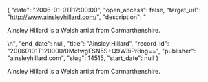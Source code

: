 {
  "date": "2006-01-01T12:00:00", 
  "open_access": false, 
  "target_url": "http://www.ainsleyhillard.com/", 
  "description": "<p>Ainsley Hillard is a Welsh artist from Carmarthenshire.</p>\n", 
  "end_date": null, 
  "title": "Ainsley Hillard", 
  "record_id": "20060101T120000/0MctwgFSN5S+Q9W3iPr8ng==", 
  "publisher": "ainsleyhillard.com", 
  "slug": 14515, 
  "start_date": null
}

<p>Ainsley Hillard is a Welsh artist from Carmarthenshire.</p>
